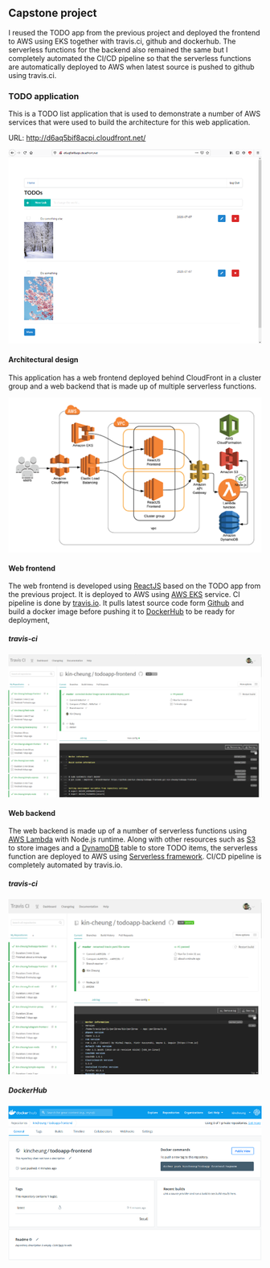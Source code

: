 ## Capstone project 

I reused the TODO app from the previous project and deployed the frontend to AWS using EKS together with travis.ci, github and dockerhub. The serverless functions for the backend also remained the same but I completely automated the CI/CD pipeline so that the serverless functions are automatically deployed to AWS when latest source is pushed to github using travis.ci.

### TODO application

This is a TODO list application that is used to demonstrate a number of AWS services that were used to build the architecture for this web application.

URL: http://d6aq5bif8acpi.cloudfront.net/

![TODO app](images/todo-app.png)

#### Architectural design

This application has a web frontend deployed behind CloudFront in a cluster group and a web backend that is made up of multiple serverless functions.

![todo-app-architecture-design](images/todo-app-architecture-design.png)

#### Web frontend

The web frontend is developed using [ReactJS](https://reactjs.org/) based on the TODO app from the previous project. It is deployed to AWS using [AWS EKS](https://aws.amazon.com/eks/) service. CI pipeline is done by [travis.io](https://travis-ci.org/). It pulls latest source code form [Github](https://github.com/) and build a docker image before pushing it to [DockerHub](https://hub.docker.com/) to be ready for deployment, 
 
##### travis-ci

![travis-ci](images/travis-ci.png)

#### Web backend

The web backend is made up of a number of serverless functions using [AWS Lambda](https://aws.amazon.com/lambda/) with Node.js runtime. Along with other resources such as [S3](https://aws.amazon.com/s3/) to store images and a [DynamoDB](https://aws.amazon.com/dynamodb/) table to store TODO items, the serverless function are deployed to AWS using [Serverless framework](https://www.serverless.com/). CI/CD pipeline is completely automated by travis.io.

##### travis-ci

![travis-ci](images/travis-ci-backend.png)

##### DockerHub
![docker-hub](images/docker-hub.png)
